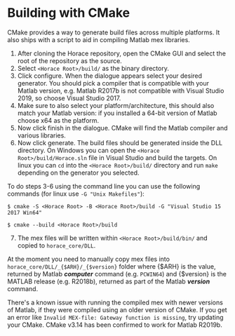 # Building with CMake

CMake provides a way to generate build files across multiple platforms. It also
ships with a script to aid in compiling Matlab mex libraries.

1. After cloning the Horace repository, open the CMake GUI and select the root
of the repository as the source.
2. Select `<Horace Root>/build/` as the binary directory.
3. Click configure. When the dialogue appears select your desired generator.
You should pick a compiler that is compatible with your Matlab version, e.g.
Matlab R2017b is not compatible with Visual Studio 2019, so choose Visual Studio 2017.
4. Make sure to also select your platform/architecture, this should also match
your Matlab version: if you installed a 64-bit version of Matlab choose x64 as
the platform.
5. Now click finish in the dialogue. CMake will find the Matlab compiler and
various libraries.
6. Now click generate. The build files should be generated inside the DLL
directory. On Windows you can open the `<Horace Root>/build/Horace.sln` file in
Visual Studio and build the targets. On linux you can `cd` into the
`<Horace Root>/build/` directory and run `make` depending on the generator you
selected.

To do steps 3-6 using the command line you can use the following commands (for
linux use `-G "Unix Makefiles"`):

`$ cmake -S <Horace Root> -B <Horace Root>/build -G "Visual Studio 15 2017 Win64"`

`$ cmake --build <Horace Root>/build`

7. The mex files will be written within `<Horace Root>/build/bin/` and copied to `horace_core/DLL`.

At the moment you need to manually copy mex files into `horace_core/DLL/_{$ARH}/_{$version}`
folder where {$ARH} is the value, returned by Matlab ***computer*** command (e.g. `PCWIN64`) and {$version} is the MATLAB release (e.g. R2018b), returned as part of the Matlab ***version*** command. 

There's a known issue with running the compiled mex with newer versions of
Matlab, if they were compiled using an older version of CMake. If you get an
error like `Invalid MEX-file: Gateway function is missing`, try updating your
CMake. CMake v3.14 has been confirmed to work for Matlab R2019b.
